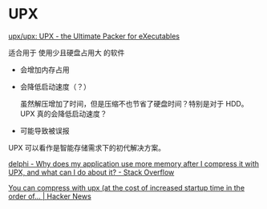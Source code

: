 # UPX
[upx/upx: UPX - the Ultimate Packer for eXecutables](https://github.com/upx/upx)

适合用于 使用少且硬盘占用大 的软件

- 会增加内存占用
- 会降低启动速度（？）
  
  虽然解压增加了时间，但是压缩不也节省了硬盘时间？特别是对于 HDD。UPX 真的会降低启动速度？
- 可能导致被误报

UPX 可以看作是智能存储需求下的初代解决方案。

[delphi - Why does my application use more memory after I compress it with UPX, and what can I do about it? - Stack Overflow](https://stackoverflow.com/questions/9219244/why-does-my-application-use-more-memory-after-i-compress-it-with-upx-and-what-c)

[You can compress with upx (at the cost of increased startup time in the order of... | Hacker News](https://news.ycombinator.com/item?id=21907511)
